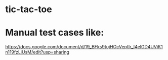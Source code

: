 # tic-tac-toe

# Manual test cases like:
https://docs.google.com/document/d/19_BFks9tujHOcVeptIr_I4elGD4UViK1n119fzLiUsM/edit?usp=sharing